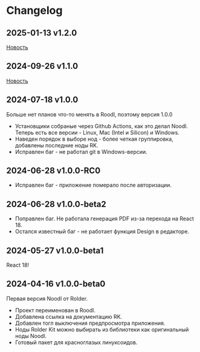 # Changelog

## 2025-01-13 v1.2.0

[Новость](https://docs.rolder.app/#/newspost/agyjxm06oc09hpqd3gsk)

## 2024-09-26 v1.1.0

[Новость](https://docs.rolder.app/#/newspost/mv6-KZIBFk35karOoyDD)

## 2024-07-18 v1.0.0

Больше нет планов что-то менять в Roodl, поэтому версия 1.0.0

- Установщики собраные через Github Actions, как это делал Noodl. Теперь есть все версии - Linux, Mac (Intel и Silicon) и Windows.
- Наведен порядок в выборе нод - более четкая группировка, добавлены последние ноды RK.
- Исправлен баг - не работал git в Windows-версии.

## 2024-06-28 v1.0.0-RC0

- Исправлен баг - приложение померало после авторизации.

## 2024-06-28 v1.0.0-beta2

- Поправлен баг. Не работала генерация PDF из-за перехода на React 18.
- Остался известный баг - не работает функция Design в редакторе.

## 2024-05-27 v1.0.0-beta1

React 18!

## 2024-04-16 v1.0.0-beta0

Первая версия Noodl от Rolder.

- Проект переименован в Roodl.
- Добавлена ссылка на документацию RK.
- Добавлен тогл выключения предпросмотра приложения.
- Ноды Rolder Kit можно выбирать из библиотеки как оригинальный ноды Noodl.
- Готовый пакет для красноглазых линуксоидов.
